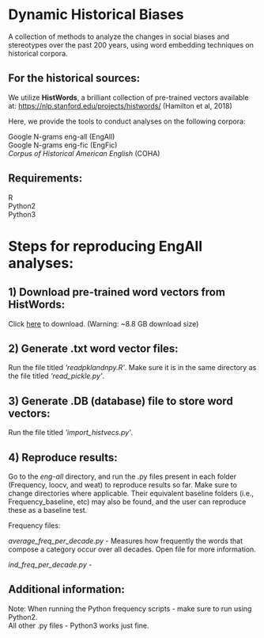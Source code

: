 # Dynamic Historical Biases

A collection of methods to analyze the changes in social biases and stereotypes over the past 200 years, using word embedding techniques on historical corpora.

## For the historical sources: 

We utilize **HistWords**, a brilliant collection of pre-trained vectors available at: https://nlp.stanford.edu/projects/histwords/
(Hamilton et al, 2018)

Here, we provide the tools to conduct analyses on the following corpora:

Google N-grams eng-all (EngAll) <br />
Google N-grams eng-fic (EngFic) <br />
*Corpus of Historical American English* (COHA)

## Requirements:
R <br />
Python2 <br />
Python3

# Steps for reproducing EngAll analyses:

## 1) Download pre-trained word vectors from HistWords:
Click [here](http://snap.stanford.edu/historical_embeddings/eng-all.zip) to download. (Warning: ~8.8 GB download size)

## 2) Generate .txt word vector files:

Run the file titled *'readpklandnpy.R'*. Make sure it is in the same directory as the file titled *'read_pickle.py'*.

## 3) Generate .DB (database) file to store word vectors:

Run the file titled *'import_histvecs.py'*.

## 4) Reproduce results:

Go to the *eng-all* directory, and run the .py files present in each folder (Frequency, loocv, and weat) to reproduce results so far. Make sure to change directories where applicable. Their equivalent baseline folders (i.e., Frequency_baseline, etc) may also be found, and the user can reproduce these as a baseline test.

Frequency files:

*average_freq_per_decade.py* - Measures how frequently the words that compose a category occur over all decades. Open file for more information. <br />

*ind_freq_per_decade.py* - 



## Additional information:

Note: When running the Python frequency scripts - make sure to run using Python2.<br />
All other .py files - Python3 works just fine.
